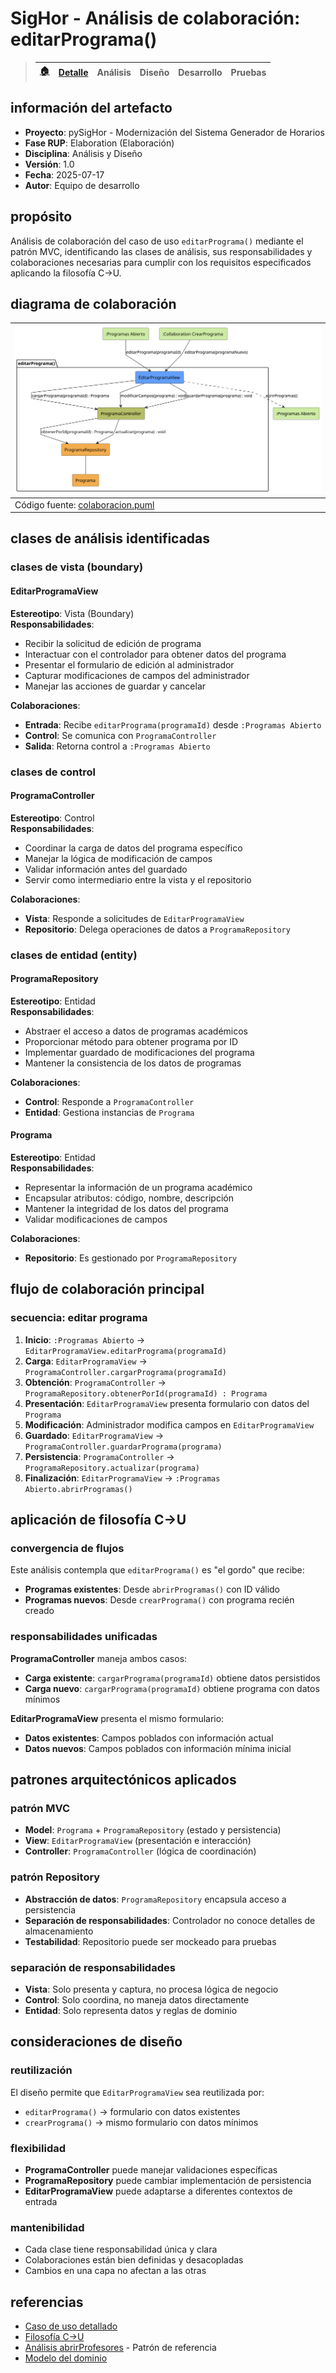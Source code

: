 # SigHor - Análisis de colaboración: editarPrograma()

> |[🏠️](/RUP/README.md)|[Detalle](/RUP/00-casos-uso/02-detalle/editarPrograma/README.md)|Análisis|Diseño|Desarrollo|Pruebas|
> |-|-|-|-|-|-|

## información del artefacto

- **Proyecto**: pySigHor - Modernización del Sistema Generador de Horarios
- **Fase RUP**: Elaboration (Elaboración)
- **Disciplina**: Análisis y Diseño
- **Versión**: 1.0
- **Fecha**: 2025-07-17
- **Autor**: Equipo de desarrollo

## propósito

Análisis de colaboración del caso de uso `editarPrograma()` mediante el patrón MVC, identificando las clases de análisis, sus responsabilidades y colaboraciones necesarias para cumplir con los requisitos especificados aplicando la filosofía C→U.

## diagrama de colaboración

<div align=center>

|![Análisis: editarPrograma()](/images/RUP/01-analisis/casos-uso/editarPrograma/editarPrograma-analisis.svg)|
|-|
|Código fuente: [colaboracion.puml](colaboracion.puml)|

</div>

## clases de análisis identificadas

### clases de vista (boundary)

#### EditarProgramaView
**Estereotipo**: Vista (Boundary)  
**Responsabilidades**:
- Recibir la solicitud de edición de programa
- Interactuar con el controlador para obtener datos del programa
- Presentar el formulario de edición al administrador
- Capturar modificaciones de campos del administrador
- Manejar las acciones de guardar y cancelar

**Colaboraciones**:
- **Entrada**: Recibe `editarPrograma(programaId)` desde `:Programas Abierto`
- **Control**: Se comunica con `ProgramaController`
- **Salida**: Retorna control a `:Programas Abierto`

### clases de control

#### ProgramaController
**Estereotipo**: Control  
**Responsabilidades**:
- Coordinar la carga de datos del programa específico
- Manejar la lógica de modificación de campos
- Validar información antes del guardado
- Servir como intermediario entre la vista y el repositorio

**Colaboraciones**:
- **Vista**: Responde a solicitudes de `EditarProgramaView`
- **Repositorio**: Delega operaciones de datos a `ProgramaRepository`

### clases de entidad (entity)

#### ProgramaRepository
**Estereotipo**: Entidad  
**Responsabilidades**:
- Abstraer el acceso a datos de programas académicos
- Proporcionar método para obtener programa por ID
- Implementar guardado de modificaciones del programa
- Mantener la consistencia de los datos de programas

**Colaboraciones**:
- **Control**: Responde a `ProgramaController`
- **Entidad**: Gestiona instancias de `Programa`

#### Programa
**Estereotipo**: Entidad  
**Responsabilidades**:
- Representar la información de un programa académico
- Encapsular atributos: código, nombre, descripción
- Mantener la integridad de los datos del programa
- Validar modificaciones de campos

**Colaboraciones**:
- **Repositorio**: Es gestionado por `ProgramaRepository`

## flujo de colaboración principal

### secuencia: editar programa

1. **Inicio**: `:Programas Abierto` → `EditarProgramaView.editarPrograma(programaId)`
2. **Carga**: `EditarProgramaView` → `ProgramaController.cargarPrograma(programaId)`
3. **Obtención**: `ProgramaController` → `ProgramaRepository.obtenerPorId(programaId) : Programa`
4. **Presentación**: `EditarProgramaView` presenta formulario con datos del `Programa`
5. **Modificación**: Administrador modifica campos en `EditarProgramaView`
6. **Guardado**: `EditarProgramaView` → `ProgramaController.guardarPrograma(programa)`
7. **Persistencia**: `ProgramaController` → `ProgramaRepository.actualizar(programa)`
8. **Finalización**: `EditarProgramaView` → `:Programas Abierto.abrirProgramas()`

## aplicación de filosofía C→U

### convergencia de flujos

Este análisis contempla que `editarPrograma()` es "el gordo" que recibe:
- **Programas existentes**: Desde `abrirProgramas()` con ID válido
- **Programas nuevos**: Desde `crearPrograma()` con programa recién creado

### responsabilidades unificadas

**ProgramaController** maneja ambos casos:
- **Carga existente**: `cargarPrograma(programaId)` obtiene datos persistidos
- **Carga nuevo**: `cargarPrograma(programaId)` obtiene programa con datos mínimos

**EditarProgramaView** presenta el mismo formulario:
- **Datos existentes**: Campos poblados con información actual
- **Datos nuevos**: Campos poblados con información mínima inicial

## patrones arquitectónicos aplicados

### patrón MVC

- **Model**: `Programa` + `ProgramaRepository` (estado y persistencia)
- **View**: `EditarProgramaView` (presentación e interacción)
- **Controller**: `ProgramaController` (lógica de coordinación)

### patrón Repository

- **Abstracción de datos**: `ProgramaRepository` encapsula acceso a persistencia
- **Separación de responsabilidades**: Controlador no conoce detalles de almacenamiento
- **Testabilidad**: Repositorio puede ser mockeado para pruebas

### separación de responsabilidades

- **Vista**: Solo presenta y captura, no procesa lógica de negocio
- **Control**: Solo coordina, no maneja datos directamente
- **Entidad**: Solo representa datos y reglas de dominio

## consideraciones de diseño

### reutilización

El diseño permite que `EditarProgramaView` sea reutilizada por:
- `editarPrograma()` → formulario con datos existentes
- `crearPrograma()` → mismo formulario con datos mínimos

### flexibilidad

- **ProgramaController** puede manejar validaciones específicas
- **ProgramaRepository** puede cambiar implementación de persistencia
- **EditarProgramaView** puede adaptarse a diferentes contextos de entrada

### mantenibilidad

- Cada clase tiene responsabilidad única y clara
- Colaboraciones están bien definidas y desacopladas
- Cambios en una capa no afectan a las otras

## referencias

- [Caso de uso detallado](../../../00-casos-uso/02-detalle/editarPrograma/README.md)
- [Filosofía C→U](../../../../extraDocs/008-filosofia-crud-creacion-edicion/README.md)
- [Análisis abrirProfesores](../abrirProfesores/README.md) - Patrón de referencia
- [Modelo del dominio](../../../00-casos-uso/00-modelo-del-dominio/modelo-dominio.md)